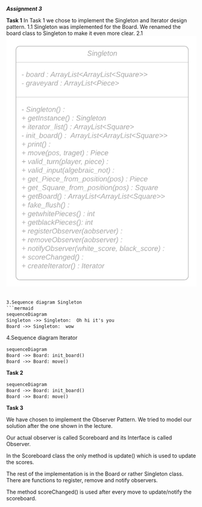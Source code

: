 ***Assignment 3***

**Task 1**
In Task 1 we chose to implement the Singleton and Iterator design pattern.
1.1 Singleton was implemented for the Board. We renamed the board class to Singleton to make it even more clear.
2.1
![Class diagram Singleton](Singleton_ClassDiagram.png)

```

3.Sequence diagram Singleton
```mermaid
sequenceDiagram
Singleton ->> Singleton:  Oh hi it's you
Board ->> Singleton:  wow
```
4.Sequence diagram Iterator

```mermaid
sequenceDiagram
Board ->> Board: init_board()
Board ->> Board: move()
```

**Task 2**

```mermaid
sequenceDiagram
Board ->> Board: init_board()
Board ->> Board: move()
```

**Task 3**

We have chosen to implement the Observer Pattern. We tried to model our solution after the one shown in the lecture.

Our actual observer is called Scoreboard and its Interface is called Observer.

In the Scoreboard class the only method is update() which is used to update the scores.

The rest of the implementation is in the Board or rather Singleton class. There are functions to register, remove and notify observers.

The method scoreChanged() is used after every move to update/notify the scoreboard.

